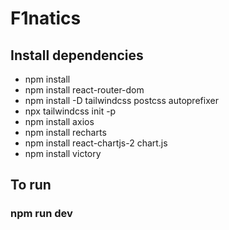 # F1natics

## Install dependencies

- npm install
- npm install react-router-dom
- npm install -D tailwindcss postcss autoprefixer
- npx tailwindcss init -p
- npm install axios
- npm install recharts
- npm install react-chartjs-2 chart.js
- npm install victory

## To run

### npm run dev
